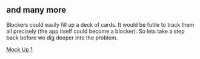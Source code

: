 ##  and many more

Blockers could easily fill up a deck of cards. It would be futile to track them all precisely (the app itself could become a blocker). So lets take a step back before we dig deeper into the problem.

[Mock Up 1](http://invis.io/p/8Q18FYXSU)